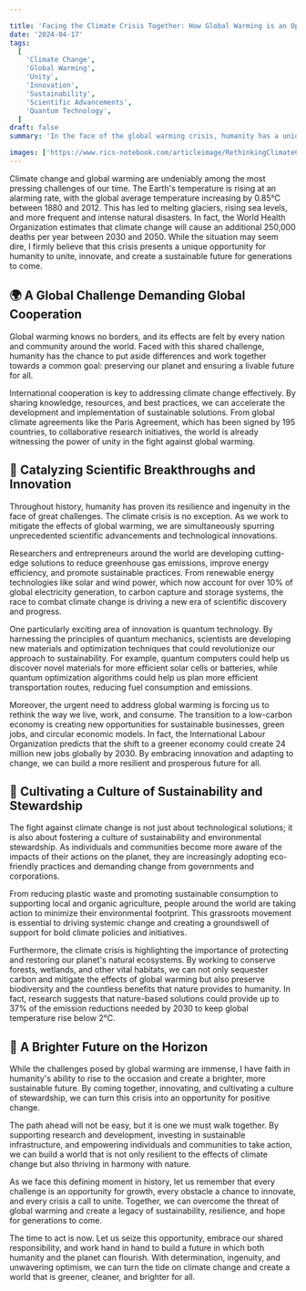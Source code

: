 ```yaml
---

title: 'Facing the Climate Crisis Together: How Global Warming is an Opportunity for Unity and Innovation'
date: '2024-04-17'
tags:
  [
    'Climate Change',
    'Global Warming',
    'Unity',
    'Innovation',
    'Sustainability',
    'Scientific Advancements',
    'Quantum Technology',
  ]
draft: false
summary: 'In the face of the global warming crisis, humanity has a unique opportunity to come together, innovate, and create a sustainable future. Discover how this challenge can be a catalyst for unity, scientific breakthroughs, and a brighter tomorrow for our planet.'

images: ['https://www.rics-notebook.com/articleimage/RethinkingClimateChange.webp']
---
```


Climate change and global warming are undeniably among the most pressing challenges of our time. The Earth's temperature is rising at an alarming rate, with the global average temperature increasing by 0.85°C between 1880 and 2012. This has led to melting glaciers, rising sea levels, and more frequent and intense natural disasters. In fact, the World Health Organization estimates that climate change will cause an additional 250,000 deaths per year between 2030 and 2050. While the situation may seem dire, I firmly believe that this crisis presents a unique opportunity for humanity to unite, innovate, and create a sustainable future for generations to come.

## 🌍 A Global Challenge Demanding Global Cooperation

Global warming knows no borders, and its effects are felt by every nation and community around the world. Faced with this shared challenge, humanity has the chance to put aside differences and work together towards a common goal: preserving our planet and ensuring a livable future for all.

International cooperation is key to addressing climate change effectively. By sharing knowledge, resources, and best practices, we can accelerate the development and implementation of sustainable solutions. From global climate agreements like the Paris Agreement, which has been signed by 195 countries, to collaborative research initiatives, the world is already witnessing the power of unity in the fight against global warming.

## 🔬 Catalyzing Scientific Breakthroughs and Innovation

Throughout history, humanity has proven its resilience and ingenuity in the face of great challenges. The climate crisis is no exception. As we work to mitigate the effects of global warming, we are simultaneously spurring unprecedented scientific advancements and technological innovations.

Researchers and entrepreneurs around the world are developing cutting-edge solutions to reduce greenhouse gas emissions, improve energy efficiency, and promote sustainable practices. From renewable energy technologies like solar and wind power, which now account for over 10% of global electricity generation, to carbon capture and storage systems, the race to combat climate change is driving a new era of scientific discovery and progress.

One particularly exciting area of innovation is quantum technology. By harnessing the principles of quantum mechanics, scientists are developing new materials and optimization techniques that could revolutionize our approach to sustainability. For example, quantum computers could help us discover novel materials for more efficient solar cells or batteries, while quantum optimization algorithms could help us plan more efficient transportation routes, reducing fuel consumption and emissions.

Moreover, the urgent need to address global warming is forcing us to rethink the way we live, work, and consume. The transition to a low-carbon economy is creating new opportunities for sustainable businesses, green jobs, and circular economic models. In fact, the International Labour Organization predicts that the shift to a greener economy could create 24 million new jobs globally by 2030. By embracing innovation and adapting to change, we can build a more resilient and prosperous future for all.

## 🌱 Cultivating a Culture of Sustainability and Stewardship

The fight against climate change is not just about technological solutions; it is also about fostering a culture of sustainability and environmental stewardship. As individuals and communities become more aware of the impacts of their actions on the planet, they are increasingly adopting eco-friendly practices and demanding change from governments and corporations.

From reducing plastic waste and promoting sustainable consumption to supporting local and organic agriculture, people around the world are taking action to minimize their environmental footprint. This grassroots movement is essential to driving systemic change and creating a groundswell of support for bold climate policies and initiatives.

Furthermore, the climate crisis is highlighting the importance of protecting and restoring our planet's natural ecosystems. By working to conserve forests, wetlands, and other vital habitats, we can not only sequester carbon and mitigate the effects of global warming but also preserve biodiversity and the countless benefits that nature provides to humanity. In fact, research suggests that nature-based solutions could provide up to 37% of the emission reductions needed by 2030 to keep global temperature rise below 2°C.

## 🌈 A Brighter Future on the Horizon

While the challenges posed by global warming are immense, I have faith in humanity's ability to rise to the occasion and create a brighter, more sustainable future. By coming together, innovating, and cultivating a culture of stewardship, we can turn this crisis into an opportunity for positive change.

The path ahead will not be easy, but it is one we must walk together. By supporting research and development, investing in sustainable infrastructure, and empowering individuals and communities to take action, we can build a world that is not only resilient to the effects of climate change but also thriving in harmony with nature.

As we face this defining moment in history, let us remember that every challenge is an opportunity for growth, every obstacle a chance to innovate, and every crisis a call to unite. Together, we can overcome the threat of global warming and create a legacy of sustainability, resilience, and hope for generations to come.

The time to act is now. Let us seize this opportunity, embrace our shared responsibility, and work hand in hand to build a future in which both humanity and the planet can flourish. With determination, ingenuity, and unwavering optimism, we can turn the tide on climate change and create a world that is greener, cleaner, and brighter for all.
